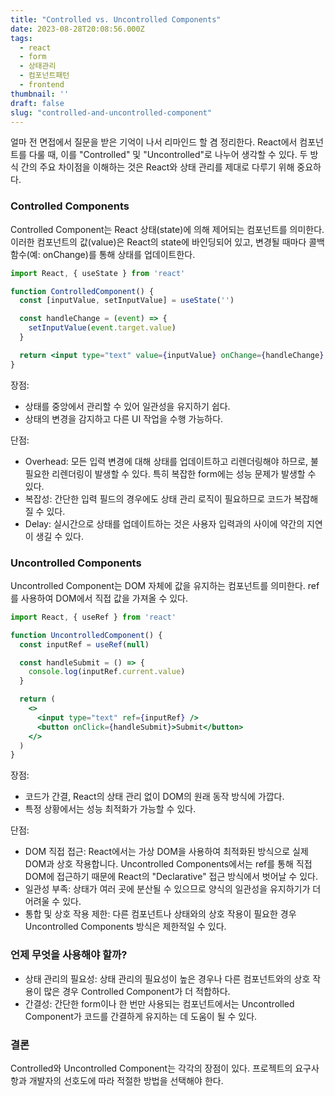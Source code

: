 ```yaml
---
title: "Controlled vs. Uncontrolled Components"
date: 2023-08-28T20:08:56.000Z
tags:
  - react
  - form
  - 상태관리
  - 컴포넌트패턴
  - frontend
thumbnail: ''
draft: false
slug: "controlled-and-uncontrolled-component"
---
```


얼마 전 면접에서 질문을 받은 기억이 나서 리마인드 할 겸 정리한다. React에서 컴포넌트를 다룰 때, 이를 "Controlled" 및 "Uncontrolled"로 나누어 생각할 수 있다. 두 방식 간의 주요 차이점을 이해하는 것은 React와 상태 관리를 제대로 다루기 위해 중요하다.

### Controlled Components

Controlled Component는 React 상태(state)에 의해 제어되는 컴포넌트를 의미한다. 이러한 컴포넌트의 값(value)은 React의 state에 바인딩되어 있고, 변경될 때마다 콜백 함수(예: onChange)를 통해 상태를 업데이트한다.

```jsx
import React, { useState } from 'react'

function ControlledComponent() {
  const [inputValue, setInputValue] = useState('')

  const handleChange = (event) => {
    setInputValue(event.target.value)
  }

  return <input type="text" value={inputValue} onChange={handleChange} />
}
```

장점:

- 상태를 중앙에서 관리할 수 있어 일관성을 유지하기 쉽다.
- 상태의 변경을 감지하고 다른 UI 작업을 수행 가능하다.

단점:

- Overhead: 모든 입력 변경에 대해 상태를 업데이트하고 리렌더링해야 하므로, 불필요한 리렌더링이 발생할 수 있다. 특히 복잡한 form에는 성능 문제가 발생할 수 있다.
- 복잡성: 간단한 입력 필드의 경우에도 상태 관리 로직이 필요하므로 코드가 복잡해질 수 있다.
- Delay: 실시간으로 상태를 업데이트하는 것은 사용자 입력과의 사이에 약간의 지연이 생길 수 있다.

### Uncontrolled Components

Uncontrolled Component는 DOM 자체에 값을 유지하는 컴포넌트를 의미한다. ref를 사용하여 DOM에서 직접 값을 가져올 수 있다.

```jsx
import React, { useRef } from 'react'

function UncontrolledComponent() {
  const inputRef = useRef(null)

  const handleSubmit = () => {
    console.log(inputRef.current.value)
  }

  return (
    <>
      <input type="text" ref={inputRef} />
      <button onClick={handleSubmit}>Submit</button>
    </>
  )
}
```

장점:

- 코드가 간결, React의 상태 관리 없이 DOM의 원래 동작 방식에 가깝다.
- 특정 상황에서는 성능 최적화가 가능할 수 있다.

단점:

- DOM 직접 접근: React에서는 가상 DOM을 사용하여 최적화된 방식으로 실제 DOM과 상호 작용합니다. Uncontrolled Components에서는 ref를 통해 직접 DOM에 접근하기 때문에 React의 "Declarative" 접근 방식에서 벗어날 수 있다.
- 일관성 부족: 상태가 여러 곳에 분산될 수 있으므로 양식의 일관성을 유지하기가 더 어려울 수 있다.
- 통합 및 상호 작용 제한: 다른 컴포넌트나 상태와의 상호 작용이 필요한 경우 Uncontrolled Components 방식은 제한적일 수 있다.

### 언제 무엇을 사용해야 할까?

- 상태 관리의 필요성: 상태 관리의 필요성이 높은 경우나 다른 컴포넌트와의 상호 작용이 많은 경우 Controlled Component가 더 적합하다.
- 간결성: 간단한 form이나 한 번만 사용되는 컴포넌트에서는 Uncontrolled Component가 코드를 간결하게 유지하는 데 도움이 될 수 있다.

### 결론

Controlled와 Uncontrolled Component는 각각의 장점이 있다. 프로젝트의 요구사항과 개발자의 선호도에 따라 적절한 방법을 선택해야 한다.
